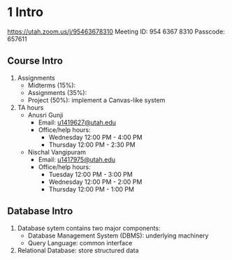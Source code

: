 # 1 Intro

https://utah.zoom.us/j/95463678310
Meeting ID: 954 6367 8310
Passcode: 657611

## Course Intro

1. Assignments
   - Midterms (15%): 
   - Assignments (35%): 
   - Project (50%): implement a Canvas-like system
2. TA hours
   - Anusri Gunji
     - Email: [u1419627@utah.edu](mailto:u1419627@utah.edu)
     - Office/help hours: 
       - Wednesday 12:00 PM - 4:00 PM
       - Thursday 12:00 PM - 2:30 PM
   - Nischal Vangipuram
     - Email: [u1417975@utah.edu](mailto:u1417975@utah.edu) 
     - Office/help hours: 
       - Tuesday    12:00 PM - 3:00 PM
       - Wednesday 12:00 PM - 2:00 PM
       - Thursday   12:00 PM - 1:00 PM

## Database Intro

1. Database sytem contains two major components:
   - Database Management System (DBMS): underlying machinery
   - Query Language: common interface
2. Relational Database: store structured data